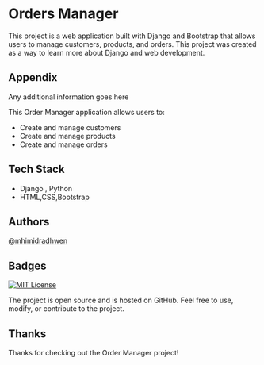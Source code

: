 
# Orders Manager

This project is a web application built with Django and Bootstrap that allows users to manage customers, products, and orders. This project was created as a way to learn more about Django and web development.



## Appendix

Any additional information goes here

This Order Manager application allows users to:

* Create and manage customers
* Create and manage products
* Create and manage orders
## Tech Stack

* Django , Python
* HTML,CSS,Bootstrap


## Authors

[@mhimidradhwen](https://www.github.com/mhimidradhwen)


## Badges
[![MIT License](https://img.shields.io/badge/License-MIT-green.svg)](https://choosealicense.com/licenses/mit/)

The project is open source and is hosted on GitHub. Feel free to use, modify, or contribute to the project.



## Thanks

Thanks for checking out the Order Manager project!
